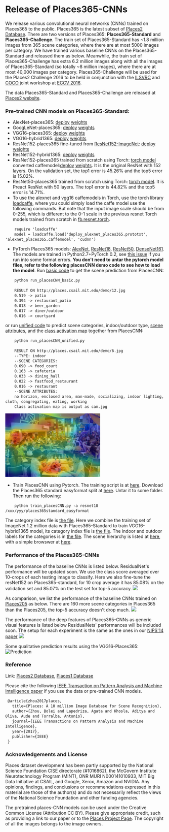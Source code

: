 # Release of Places365-CNNs
We release various convolutional neural networks (CNNs) trained on Places365 to the public. Places365 is the latest subset of [Places2 Database](http://places2.csail.mit.edu). There are two versions of Places365: **Places365-Standard** and **Places365-Challenge**. The train set of Places365-Standard has ~1.8 million images from 365 scene categories, where there are at most 5000 images per category. We have trained various baseline CNNs on the Places365-Standard and released them as below. Meanwhile, the train set of Places365-Challenge has extra 6.2 million images along with all the images of Places365-Standard (so totally ~8 million images), where there are at most 40,000 images per category. Places365-Challenge will be used for the Places2 Challenge 2016 to be held in conjunction with the [ILSVRC](http://www.image-net.org/challenges/LSVRC/) and [COCO](http://mscoco.org/dataset/#overview) joint workshop at [ECCV 2016](http://www.eccv2016.org/). 

The data Places365-Standard and Places365-Challenge are released at [Places2 website](http://places2.csail.mit.edu).

### Pre-trained CNN models on Places365-Standard:

* AlexNet-places365: [deploy](deploy_alexnet_places365.prototxt) [weights](http://places2.csail.mit.edu/models_places365/alexnet_places365.caffemodel)
* GoogLeNet-places365: [deploy](deploy_googlenet_places365.prototxt) [weights](http://places2.csail.mit.edu/models_places365/googlenet_places365.caffemodel)
* VGG16-places365: [deploy](deploy_vgg16_places365.prototxt) [weights](http://places2.csail.mit.edu/models_places365/vgg16_places365.caffemodel)
* VGG16-hybrid1365: [deploy](deploy_vgg16_hybrid1365.prototxt) [weights](http://places2.csail.mit.edu/models_places365/vgg16_hybrid1365.caffemodel)
* ResNet152-places365 fine-tuned from [ResNet152-ImageNet](https://github.com/KaimingHe/deep-residual-networks/blob/master/prototxt/ResNet-152-deploy.prototxt): [deploy](deploy_resnet152_places365.prototxt) [weights](http://places2.csail.mit.edu/models_places365/resnet152_places365.caffemodel)
* ResNet152-hybrid1365: [deploy](deploy_resnet152_hybrid1365.prototxt) [weights](http://places2.csail.mit.edu/models_places365/resnet152_hybrid1365.caffemodel)
* ResNet152-places365 trained from scratch using Torch: [torch model](http://places2.csail.mit.edu/models_places365/resnet152_places365.t7) converted caffemodel:[deploy](http://netdissect.csail.mit.edu/dissect/zoo/resnet-152-torch-places365.prototxt) [weights](http://netdissect.csail.mit.edu/dissect/zoo/resnet-152-torch-places365.caffemodel). It is the original ResNet with 152 layers. On the validation set, the top1 error is 45.26% and the top5 error is 15.02%.
* ResNet50-places365 trained from scratch using Torch: [torch model](http://places2.csail.mit.edu/models_places365/resnet50_places365.t7). It is Preact ResNet with 50 layers. The top1 error is 44.82% and the top5 error is 14.71%.
* To use the alexnet and vgg16 caffemodels in Torch, use the torch library [loadcaffe](https://github.com/szagoruyko/loadcaffe), where you could simply load the caffe model use the following commands. But note that the input image scale should be from 0-255, which is different to the 0-1 scale in the previous resnet Torch models trained from scratch in [fb.resnet.torch](https://github.com/facebook/fb.resnet.torch).
```
	require 'loadcaffe'
	model = loadcaffe.load('deploy_alexnet_places365.prototxt', 'alexnet_places365.caffemodel', 'cudnn')
```
* PyTorch Places365 models: [AlexNet](http://places2.csail.mit.edu/models_places365/alexnet_places365.pth.tar), [ResNet18](http://places2.csail.mit.edu/models_places365/resnet18_places365.pth.tar), [ResNet50](http://places2.csail.mit.edu/models_places365/resnet50_places365.pth.tar), [DenseNet161](http://places2.csail.mit.edu/models_places365/densenet161_places365.pth.tar). The models are trained in Python2.7+PyTorch 0.2, see [this issue](https://github.com/CSAILVision/places365/issues/25) if you run into some format errors. **You don't need to untar the pytorch model files, refer to the following placesCNN demo code to see how to load the model**. Run [basic code](run_placesCNN_basic.py) to get the scene prediction from PlacesCNN:
```
    python run_placesCNN_basic.py

    RESULT ON http://places.csail.mit.edu/demo/12.jpg
    0.519 -> patio
    0.394 -> restaurant_patio
    0.018 -> beer_garden
    0.017 -> diner/outdoor
    0.016 -> courtyard
```
or run [unified code](run_placesCNN_unified.py) to predict scene categories, indoor/outdoor type, [scene attributes](https://cs.brown.edu/~gen/sunattributes.html), and the [class activation map](http://cnnlocalization.csail.mit.edu/) together from PlacesCNN:
```
    python run_placesCNN_unified.py

    RESULT ON http://places.csail.mit.edu/demo/6.jpg
    --TYPE: indoor
    --SCENE CATEGORIES:
    0.690 -> food_court
    0.163 -> cafeteria
    0.033 -> dining_hall
    0.022 -> fastfood_restaurant
    0.016 -> restaurant
    --SCENE ATTRIBUTES:
    no horizon, enclosed area, man-made, socializing, indoor lighting, cloth, congregating, eating, working
    Class activation map is output as cam.jpg
```
<img src="./cam_example.jpg" height="200">

* Train PlacesCNN using Pytorch. The training script is at [here](train_placesCNN.py). Download the Places365 standard easyformat split at [here](http://data.csail.mit.edu/places/places365/places365standard_easyformat.tar). Untar it to some folder. Then run the following:
```
    python train_placesCNN.py -a resnet18 /xxx/yyy/places365standard_easyformat
```

The category index file is [the file](categories_places365.txt). Here we combine the training set of ImageNet 1.2 million data with Places365-Standard to train VGG16-hybrid1365 model, its category index file is [the file](categories_hybrid1365.txt). The indoor and outdoor labels for the categories is in [the file](IO_places365.txt). The scene hierarchy is listed at [here](https://docs.google.com/spreadsheets/d/1H7ADoEIGgbF_eXh9kcJjCs5j_r3VJwke4nebhkdzksg/edit?usp=sharing), with a simple browswer at [here](http://places2.csail.mit.edu/scene_hierarchy.html).

### Performance of the Places365-CNNs
The performance of the baseline CNNs is listed below. ResidualNet's performance will be updated soon. We use the class score averaged over 10-crops of each testing image to classify. Here we also fine-tune the resNet152 on Places365-standard, for 10 crop average it has 85.08% on the validation set and 85.07% on the test set for top-5 accuracy.
<img src="http://places2.csail.mit.edu/models_places365/table2.jpg" height="110">

As comparison, we list the performance of the baseline CNNs trained on [Places205](http://places.csail.mit.edu/downloadCNN.html) as below. There are 160 more scene categories in Places365 than the Places205, the top-5 accuracy doesn't drop much.
<img src="http://places2.csail.mit.edu/models_places365/table1.jpg" height="150">

The performance of the deep features of Places365-CNNs as generic visual features is listed below ResidualNets' performances will be included soon. The setup for each experiment is the same as the ones in our [NIPS'14 paper](http://places.csail.mit.edu/places_NIPS14.pdf)
<img src="http://places2.csail.mit.edu/models_places365/table3.jpg" height="180">

Some qualitative prediction results using the VGG16-Places365:
![Prediction](http://places2.csail.mit.edu/models_places365/example_prediction.jpg)

### Reference
Link: [Places2 Database](http://places2.csail.mit.edu), [Places1 Database](http://places.csail.mit.edu)

Please cite the following [IEEE Transaction on Pattern Analysis and Machine Intelligence paper](http://places2.csail.mit.edu/PAMI_places.pdf) if you use the data or pre-trained CNN models.

```
 @article{zhou2017places,
   title={Places: A 10 million Image Database for Scene Recognition},
   author={Zhou, Bolei and Lapedriza, Agata and Khosla, Aditya and Oliva, Aude and Torralba, Antonio},
   journal={IEEE Transactions on Pattern Analysis and Machine Intelligence},
   year={2017},
   publisher={IEEE}
 }

```

### Acknowledgements and License

Places dataset development has been partly supported by the National Science Foundation CISE directorate (#1016862), the McGovern Institute Neurotechnology Program (MINT), ONR MURI N000141010933, MIT Big Data Initiative at CSAIL, and Google, Xerox, Amazon and NVIDIA. Any opinions, findings, and conclusions or recommendations expressed in this material are those of the author(s) and do not necessarily reflect the views of the National Science Foundation and other funding agencies. 

The pretrained places-CNN models can be used under the Creative Common License (Attribution CC BY). Please give appropriate credit, such as providing a link to our paper or to the [Places Project Page](http://places2.csail.mit.edu). The copyright of all the images belongs to the image owners.
